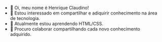 - 👋 Oi, meu nome é Henrique Claudino!
- 👀 Estou interessado em compartilhar e adiquirir conhecimento na área de tecnologia.
- 🌱 Atualmente estou aprendendo HTML/CSS.
- 💞️ Procuro colaborar compartilhando cada novo conhecimento adquirido.

<!---
HenriqueClaudino06/HenriqueClaudino06 is a ✨ special ✨ repository because its `README.md` (this file) appears on your GitHub profile.
You can click the Preview link to take a look at your changes.
--->
